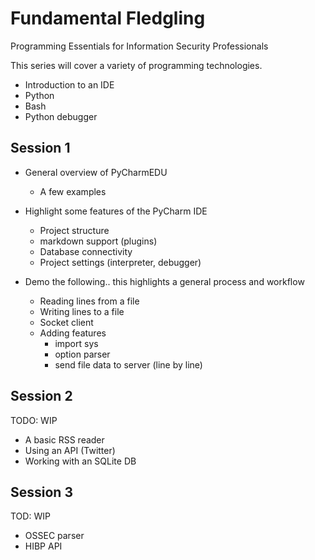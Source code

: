 Fundamental Fledgling
=====================

Programming Essentials for Information Security Professionals

This series will cover a variety of programming technologies.
- Introduction to an IDE
- Python
- Bash
- Python debugger


## Session 1

- General overview of PyCharmEDU
    - A few examples
    
- Highlight some features of the PyCharm IDE
    - Project structure
    - markdown support (plugins)
    - Database connectivity
    - Project settings (interpreter, debugger)

- Demo the following.. this highlights a general process and workflow

    - Reading lines from a file
    - Writing lines to a file
    - Socket client
    - Adding features
        - import sys
        - option parser
        - send file data to server (line by line)


## Session 2

TODO: WIP
- A basic RSS reader
- Using an API (Twitter)
- Working with an SQLite DB


## Session 3

TOD: WIP
- OSSEC parser
- HIBP API
